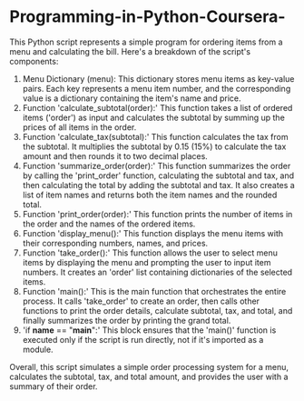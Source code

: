 # Programming-in-Python-Coursera-

This Python script represents a simple program for ordering items from a menu and calculating the bill. Here's a breakdown of the script's components:

1. Menu Dictionary (menu): This dictionary stores menu items as key-value pairs. Each key represents a menu item number, and the corresponding value is a dictionary containing the item's name and price.
2. Function 'calculate_subtotal(order):' This function takes a list of ordered items ('order') as input and calculates the subtotal by summing up the prices of all items in the order.
3. Function 'calculate_tax(subtotal):' This function calculates the tax from the subtotal. It multiplies the subtotal by 0.15 (15%) to calculate the tax amount and then rounds it to two decimal places.
4. Function 'summarize_order(order):' This function summarizes the order by calling the 'print_order' function, calculating the subtotal and tax, and then calculating the total by adding the subtotal and tax. It also creates a list of item names and returns both the item names and the rounded total.
5. Function 'print_order(order):' This function prints the number of items in the order and the names of the ordered items.
6. Function 'display_menu():' This function displays the menu items with their corresponding numbers, names, and prices.
7. Function 'take_order():' This function allows the user to select menu items by displaying the menu and prompting the user to input item numbers. It creates an 'order' list containing dictionaries of the selected items.
8. Function 'main():' This is the main function that orchestrates the entire process. It calls 'take_order' to create an order, then calls other functions to print the order details, calculate subtotal, tax, and total, and finally summarizes the order by printing the grand total.
9. 'if __name__ == "__main__":' This block ensures that the 'main()' function is executed only if the script is run directly, not if it's imported as a module.

Overall, this script simulates a simple order processing system for a menu, calculates the subtotal, tax, and total amount, and provides the user with a summary of their order.
